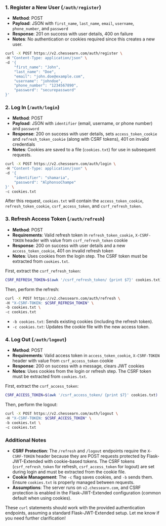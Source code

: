 
### 1. Register a New User (`/auth/register`)
- **Method**: POST
- **Payload**: JSON with `first_name`, `last_name`, `email`, `username`, `phone_number`, and `password`
- **Response**: 201 on success with user details, 400 on failure
- **Notes**: No authentication or cookies required since this creates a new user.

```bash
curl -X POST https://v2.chessearn.com/auth/register \
-H "Content-Type: application/json" \
-d '{
    "first_name": "John",
    "last_name": "Doe",
    "email": "john.doe@example.com",
    "username": "johndoe",
    "phone_number": "1234567890",
    "password": "securepassword"
}'
```

### 2. Log In (`/auth/login`)
- **Method**: POST
- **Payload**: JSON with `identifier` (email, username, or phone number) and `password`
- **Response**: 200 on success with user details, sets `access_token_cookie` and `refresh_token_cookie` (along with CSRF tokens), 401 on invalid credentials
- **Notes**: Cookies are saved to a file (`cookies.txt`) for use in subsequent requests.

```bash
curl -X POST https://v2.chessearn.com/auth/login \
-H "Content-Type: application/json" \
-d '{
    "identifier": "shamaria",
    "password": "AlphonsoChampe"
}' \
-c cookies.txt
```

After this request, `cookies.txt` will contain the `access_token_cookie`, `refresh_token_cookie`, `csrf_access_token`, and `csrf_refresh_token`.

### 3. Refresh Access Token (`/auth/refresh`)
- **Method**: POST
- **Requirements**: Valid refresh token in `refresh_token_cookie`, `X-CSRF-TOKEN` header with value from `csrf_refresh_token` cookie
- **Response**: 200 on success with user details and a new `access_token_cookie`, 401 on invalid refresh token
- **Notes**: Uses cookies from the login step. The CSRF token must be extracted from `cookies.txt`.

First, extract the `csrf_refresh_token`:
```bash
CSRF_REFRESH_TOKEN=$(awk '/csrf_refresh_token/ {print $7}' cookies.txt)
```

Then, perform the refresh:
```bash
curl -X POST https://v2.chessearn.com/auth/refresh \
-H "X-CSRF-TOKEN: $CSRF_REFRESH_TOKEN" \
-b cookies.txt \
-c cookies.txt
```

- `-b cookies.txt`: Sends existing cookies (including the refresh token).
- `-c cookies.txt`: Updates the cookie file with the new access token.

### 4. Log Out (`/auth/logout`)
- **Method**: POST
- **Requirements**: Valid access token in `access_token_cookie`, `X-CSRF-TOKEN` header with value from `csrf_access_token` cookie
- **Response**: 200 on success with a message, clears JWT cookies
- **Notes**: Uses cookies from the login or refresh step. The CSRF token must be extracted from `cookies.txt`.

First, extract the `csrf_access_token`:
```bash
CSRF_ACCESS_TOKEN=$(awk '/csrf_access_token/ {print $7}' cookies.txt)
```

Then, perform the logout:
```bash
curl -X POST https://v2.chessearn.com/auth/logout \
-H "X-CSRF-TOKEN: $CSRF_ACCESS_TOKEN" \
-b cookies.txt \
-c cookies.txt
```

### Additional Notes
- **CSRF Protection**: The `/refresh` and `/logout` endpoints require the `X-CSRF-TOKEN` header because they are POST requests protected by Flask-JWT-Extended with cookie-based tokens. The CSRF tokens (`csrf_refresh_token` for refresh, `csrf_access_token` for logout) are set during login and must be extracted from the cookie file.
- **Cookie Management**: The `-c` flag saves cookies, and `-b` sends them. Ensure `cookies.txt` is properly managed between requests.
- **Assumptions**: The server runs on `v2.chessearn.com`, and CSRF protection is enabled in the Flask-JWT-Extended configuration (common default when using cookies).

These `curl` statements should work with the provided authentication endpoints, assuming a standard Flask-JWT-Extended setup. Let me know if you need further clarification!

